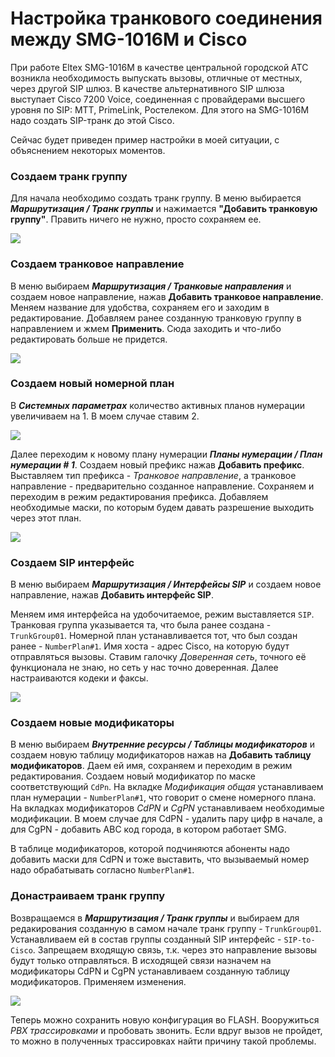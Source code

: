 # Настройка транкового соединения между SMG-1016M и Cisco

При работе Eltex SMG-1016M в качестве центральной городской АТС возникла необходимость выпускать вызовы, отличные от местных, через другой SIP шлюз. В качестве альтернативного SIP шлюза выступает Cisco 7200 Voice, соединенная с провайдерами высшего уровня по SIP: MTT, PrimeLink, Ростелеком. Для этого на SMG-1016M надо создать SIP-транк до этой Cisco.

Сейчас будет приведен пример настройки в моей ситуации, с объяснением некоторых моментов.

### Создаем транк группу

Для начала необходимо создать транк группу. В меню выбирается ***Маршрутизация / Транк группы*** и нажимается **"Добавить транковую группу"**. Править ничего не нужно, просто сохраняем ее.

![](/images/smg-cisco-trunk-1.png)

### Создаем транковое направление

В меню выбираем ***Маршрутизация / Транковые направления*** и создаем новое направление, нажав **Добавить транковое направление**. Меняем название для удобства, сохраняем его и заходим в редактирование. Добавляем ранее созданную транковую группу в направлением и жмем **Применить**. Сюда заходить и что-либо редактировать больше не придется.

![](/images/smg-cisco-trunk-2.png)

### Создаем новый номерной план

В ***Системных параметрах*** количество активных планов нумерации увеличиваем на 1. В моем случае ставим 2.

![](/images/smg-cisco-trunk-3.png)

Далее переходим к новому плану нумерации ***Планы нумерации / План нумерации # 1***. Создаем новый префикс нажав **Добавить префикс**. Выставляем тип префикса - *Транковое направление*, а транковое направление - предварительно созданное направление. Сохраняем и переходим в режим редактирования префикса. Добавляем необходимые маски, по которым будем давать разрешение выходить через этот план.

![](/images/smg-cisco-trunk-4.png)

### Создаем SIP интерфейс

В меню выбираем ***Маршрутизация / Интерфейсы SIP*** и создаем новое направление, нажав **Добавить интерфейс SIP**.

Меняем имя интерфейса на удобочитаемое, режим выставляется `SIP`. Транковая группа указывается та, что была ранее создана - `TrunkGroup01`. Номерной план устанавливается тот, что был создан ранее - `NumberPlan#1`. Имя хоста - адрес Cisco, на которую будут отправляться вызовы. Ставим галочку *Доверенная сеть*, точного её функционала не знаю, но сеть у нас точно доверенная. Далее настраиваются кодеки и факсы.

![](/images/smg-cisco-trunk-5.png)

### Создаем новые модификаторы

В меню выбираем ***Внутренние ресурсы / Таблицы модификаторов*** и создаем новую таблицу модификаторов нажав на **Добавить таблицу модификаторов**. Даем ей имя, сохраняем и переходим в режим редактирования. Создаем новый модификатор по маске соответствующий `CdPn`. На вкладке *Модификация общая* устанавливаем план нумерации - `NumberPlan#1`, что говорит о смене номерного плана. На вкладках модификаторов *CdPN* и *CgPN* устанавливаем необходимые модификации. В моем случае для CdPN - удалить пару цифр в начале, а для CgPN - добавить ABC код города, в котором работает SMG.

В таблице модификаторов, которой подчиняются абоненты надо добавить маски для CdPN и тоже выставить, что вызываемый номер надо обрабатывать согласно `NumberPlan#1`.

### Донастраиваем транк группу

Возвращаемся в ***Маршрутизация / Транк группы*** и выбираем для редакирования созданную в самом начале транк группу - `TrunkGroup01`. Устанавливаем ей в состав группы созданный SIP интерфейс - `SIP-to-Cisco`. Запрещаем входящую связь, т.к. через это направление вызовы будут только отправляться. В исходящей связи назначем на модификаторы CdPN и CgPN устанавливаем созданную таблицу модификаторов. Применяем изменения.

![](/images/smg-cisco-trunk-6.png)

Теперь можно сохранить новую конфигурация во FLASH. Вооружиться *PBX трассировками* и пробовать звонить. Если вдруг вызов не пройдет, то можно в полученных трассировках найти причину такой проблемы.
<!--
<hr>
<hr>
<hr>


1. Создать транк группу.

2. Создать транковое направление: сохранить и добавить транковую группу (п.1).

3. Создать интерфейс SIP:
    - режим : SIP
    - транковая группа : созданная группа (п.1)
    - IP адрес : адрес циски

4. Увеличить количество номерных планов в системных параметрах до `+1`.

5. Настроить активированный план нумерации:
    - тип префикса : транковое направление (п.2)
    - транковое направление : созданное транковое направление (п.2)
    - настроить маски для CdPN и CgPN

6. Создать специфичный для направления модификатор в таблице модификаторов

7. Вернуться к транк группе (п.1):
    - включить в ее состав созданный SIP интерфейс(п.3).
    - запретить входящую связь
    - в исходящей связи назначить модификатор (п.6) для CdPN и CgPN
-->


